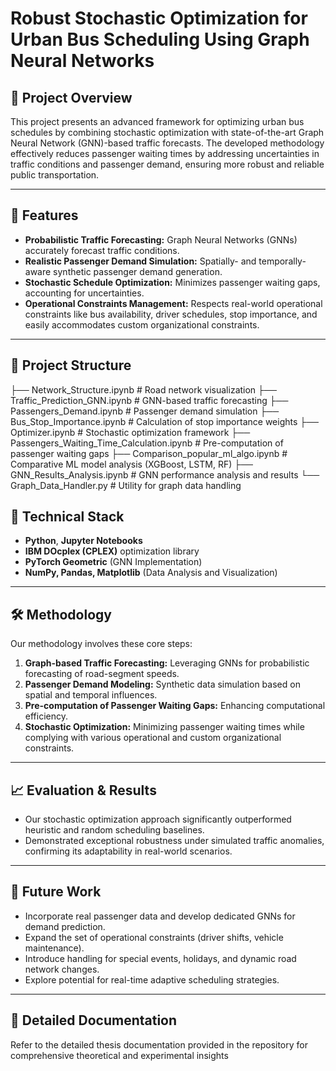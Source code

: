 # Robust Stochastic Optimization for Urban Bus Scheduling Using Graph Neural Networks

## 📌 Project Overview

This project presents an advanced framework for optimizing urban bus schedules by combining stochastic optimization with state-of-the-art Graph Neural Network (GNN)-based traffic forecasts. The developed methodology effectively reduces passenger waiting times by addressing uncertainties in traffic conditions and passenger demand, ensuring more robust and reliable public transportation.

---

## 🚀 Features

- **Probabilistic Traffic Forecasting:** Graph Neural Networks (GNNs) accurately forecast traffic conditions.
- **Realistic Passenger Demand Simulation:** Spatially- and temporally-aware synthetic passenger demand generation.
- **Stochastic Schedule Optimization:** Minimizes passenger waiting gaps, accounting for uncertainties.
- **Operational Constraints Management:** Respects real-world operational constraints like bus availability, driver schedules, stop importance, and easily accommodates custom organizational constraints.

---

## 📂 Project Structure
├── Network_Structure.ipynb # Road network visualization
├── Traffic_Prediction_GNN.ipynb # GNN-based traffic forecasting
├── Passengers_Demand.ipynb # Passenger demand simulation
├── Bus_Stop_Importance.ipynb # Calculation of stop importance weights
├── Optimizer.ipynb # Stochastic optimization framework
├── Passengers_Waiting_Time_Calculation.ipynb # Pre-computation of passenger waiting gaps
├── Comparison_popular_ml_algo.ipynb # Comparative ML model analysis (XGBoost, LSTM, RF)
├── GNN_Results_Analysis.ipynb # GNN performance analysis and results
└── Graph_Data_Handler.py # Utility for graph data handling


## 🔧 Technical Stack

- **Python**, **Jupyter Notebooks**
- **IBM DOcplex (CPLEX)** optimization library
- **PyTorch Geometric** (GNN Implementation)
- **NumPy, Pandas, Matplotlib** (Data Analysis and Visualization)

---

## 🛠️ Methodology

Our methodology involves these core steps:

1. **Graph-based Traffic Forecasting:** Leveraging GNNs for probabilistic forecasting of road-segment speeds.
2. **Passenger Demand Modeling:** Synthetic data simulation based on spatial and temporal influences.
3. **Pre-computation of Passenger Waiting Gaps:** Enhancing computational efficiency.
4. **Stochastic Optimization:** Minimizing passenger waiting times while complying with various operational and custom organizational constraints.

---

## 📈 Evaluation & Results

- Our stochastic optimization approach significantly outperformed heuristic and random scheduling baselines.
- Demonstrated exceptional robustness under simulated traffic anomalies, confirming its adaptability in real-world scenarios.

---

## 🚧 Future Work

- Incorporate real passenger data and develop dedicated GNNs for demand prediction.
- Expand the set of operational constraints (driver shifts, vehicle maintenance).
- Introduce handling for special events, holidays, and dynamic road network changes.
- Explore potential for real-time adaptive scheduling strategies.

---

## 📖 Detailed Documentation

Refer to the detailed thesis documentation provided in the repository for comprehensive theoretical and experimental insights
